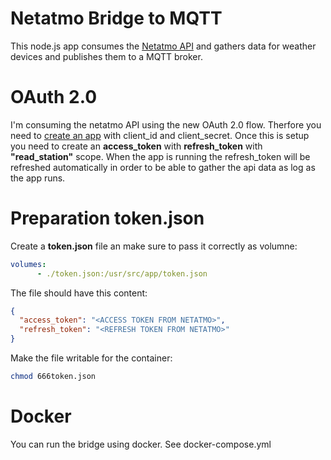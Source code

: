 # Netatmo Bridge to MQTT

This node.js app consumes the [Netatmo API](https://dev.netatmo.com/apidocumentation/weather) and gathers data for weather devices and publishes them to a MQTT broker.

# OAuth 2.0
I'm consuming the netatmo API using the new OAuth 2.0 flow. Therfore you need to [create an app](https://dev.netatmo.com/apps/) with client_id and client_secret. Once this is setup you need to create an **access_token** with **refresh_token** with **"read_station"** scope. When the app is running the refresh_token will be refreshed automatically in order to be able to gather the api data as log as the app runs.

# Preparation token.json
Create a **token.json** file an make sure to pass it correctly as volumne:

```yml
volumes:
      - ./token.json:/usr/src/app/token.json
```

The file should have this content:
```json
{
  "access_token": "<ACCESS TOKEN FROM NETATMO>",
  "refresh_token": "<REFRESH TOKEN FROM NETATMO>"
}
```

Make the file writable for the container:

```bash
chmod 666token.json
```

# Docker
You can run the bridge using docker. See docker-compose.yml

